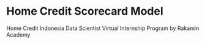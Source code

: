 
# Home Credit Scorecard Model
Home Credit Indonesia Data Scientist Virtual Internship Program by Rakamin Academy
